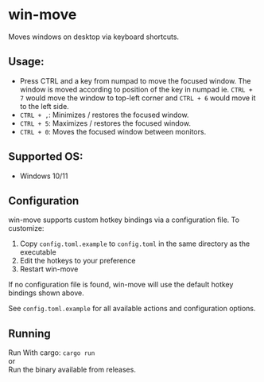 # win-move
Moves windows on desktop via keyboard shortcuts.

## Usage:
- Press CTRL and a key from numpad to move the focused window. The window is moved according to position of the key in numpad ie. `CTRL + 7` would move the window to top-left corner and `CTRL + 6` would move it to the left side.
- `CTRL + ,`: Minimizes / restores the focused window.
- `CTRL + 5`: Maximizes / restores the focused window.
- `CTRL + 0`: Moves the focused window between monitors.

## Supported OS:
* Windows 10/11

## Configuration
win-move supports custom hotkey bindings via a configuration file. To customize:

1. Copy `config.toml.example` to `config.toml` in the same directory as the executable
2. Edit the hotkeys to your preference
3. Restart win-move

If no configuration file is found, win-move will use the default hotkey bindings shown above.

See `config.toml.example` for all available actions and configuration options.

## Running
Run With cargo: `cargo run`\
or\
Run the binary available from releases.
